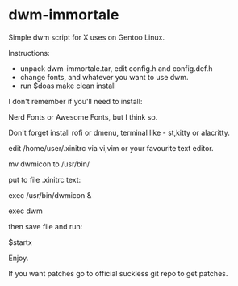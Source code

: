 # dwm-immortale
Simple dwm script for X uses on Gentoo Linux.

Instructions:
- unpack dwm-immortale.tar, edit config.h and config.def.h
- change fonts, and whatever you want to use dwm.
- run $doas make clean install

I don't remember if you'll need to install:

Nerd Fonts or Awesome Fonts, but I think so.

Don't forget install rofi or dmenu, terminal like - st,kitty or alacritty.

edit /home/user/.xinitrc via vi,vim or your favourite text editor.

mv dwmicon to /usr/bin/

put to file .xinitrc text: 

exec /usr/bin/dwmicon &

exec dwm 

then save file and run:

$startx

Enjoy.

If you want patches go to official suckless git repo to get patches.
